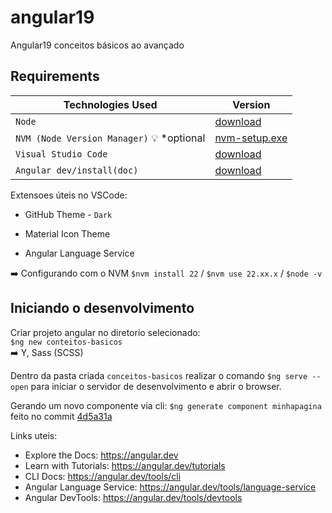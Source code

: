 # angular19
Angular19 conceitos básicos ao avançado

## Requirements

| Technologies Used                       | Version |
| ---                                     | ---       |
| `Node`                                  | [download](https://nodejs.org/pt)  |
| `NVM (Node Version Manager)` :bulb: *optional                      | [nvm-setup.exe](https://github.com/coreybutler/nvm-windows/releases) |
| `Visual Studio Code`                    | [download](https://code.visualstudio.com/download) |
| `Angular dev/install(doc)`                           | [download](https://angular.dev/installation) |


Extensoes úteis no VSCode: <br>
  * GitHub Theme - ```Dark```

  * Material Icon Theme

  * Angular Language Service

➡️ Configurando com o NVM ```$nvm install 22``` / ```$nvm use 22.xx.x``` / ```$node -v```

## Iniciando o desenvolvimento

Criar projeto angular no diretorio selecionado: <br>
```$ng new conteitos-basicos``` <br>
➡️ Y, Sass (SCSS)

Dentro da pasta criada ```conceitos-basicos``` realizar o comando ```$ng serve --open``` para iniciar o servidor de desenvolvimento e abrir o browser.

Gerando um novo componente via cli: ```$ng generate component minhapagina``` feito no commit [4d5a31a](https://github.com/andrefilipeit/angular19/commit/4d5a31a123e635a2b4944ba2c234b88cfc760c6b)

Links uteis:<br>
  * Explore the Docs: https://angular.dev
  * Learn with Tutorials: https://angular.dev/tutorials
  * CLI Docs: https://angular.dev/tools/cli
  * Angular Language Service: https://angular.dev/tools/language-service
  * Angular DevTools: https://angular.dev/tools/devtools






